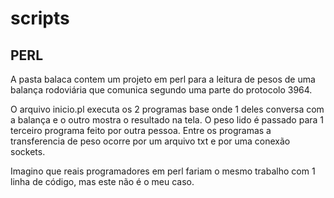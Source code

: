 # scripts

## PERL

A pasta balaca contem um projeto em perl para a leitura de pesos de uma balança rodoviária que comunica segundo uma parte do protocolo 3964.<p>
O arquivo inicio.pl executa os 2 programas base onde 1 deles conversa com a balança e o outro mostra o resultado na tela. O peso lido é passado para 1 terceiro programa feito por outra pessoa. Entre os programas a transferencia de peso ocorre por um arquivo txt e por uma conexão sockets.<p>
Imagino que reais programadores em perl fariam o mesmo trabalho com 1 linha de código, mas este não é o meu caso.
